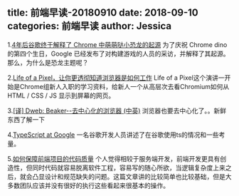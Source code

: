 title: 前端早读-20180910
date: 2018-09-10
categories: 前端早读
author: Jessica
---

1.[4年后谷歌终于解释了 Chrome 中萌萌哒小恐龙的起源](https://mp.weixin.qq.com/s?__biz=MzAxODE2MjM1MA==&mid=2651554883&idx=3&sn=717c14bf82be60b26ab94288e4850734)
为了庆祝 Chrome dino 的第四个生日，Google 已经发布了对构建游戏的人员的采访，并解释了其起源。那么，为什么是恐龙主题呢？

2.[Life of a Pixel，让你更透彻知道浏览器是如何工作](https://mp.weixin.qq.com/s/87OYpou4ynpvYlcExEO40w)
Life of a Pixel这个演讲一开始是Chrome组新人入职的学习资料，给新人一个从高层次去看Chromium如何从HTML / CSS / JS 显示到屏幕的网页。

3.[[译] Dweb: Beaker--去中心化的浏览器 (中英)](https://juejin.im/post/5b810252f265da4347313e82)
浏览器也要去中心化了。。新鲜东西了解一下

4.[TypeScript at Google](http://neugierig.org/software/blog/2018/09/typescript-at-google.html)
一名谷歌开发人员讲述了在谷歌使用ts的情况和一些考量。

5.[如何保障前端项目的代码质量](https://juejin.im/post/5b911f306fb9a05cdb1013b9)
个人觉得相较于服务端开发，前端开发更具有创造性，但同时代码就容易脱离软件工程，容易写的随心所欲，当逻辑复杂度上来之后，就会凸显设计和规范缺失的问题。这篇文章讲的比较简单也比较基础，但是大多数团队应该并没有很好的执行这些看起来很基本的操作。

